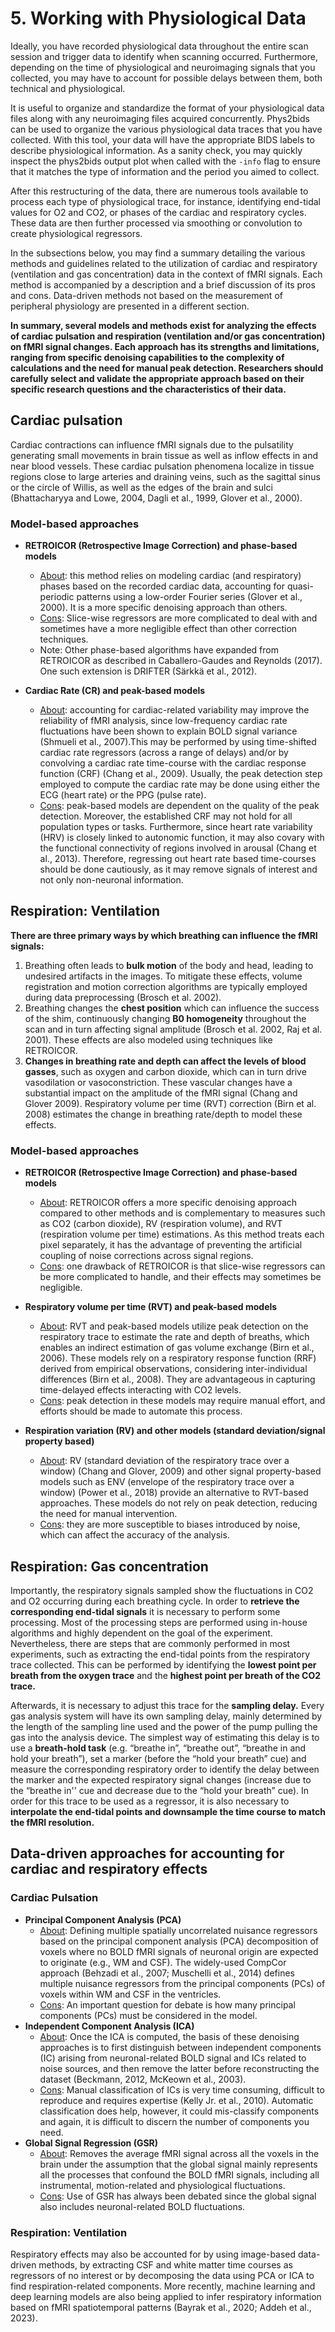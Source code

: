 # 5. Working with Physiological Data

Ideally, you have recorded physiological data throughout the entire scan session and trigger data to identify when scanning occurred. Furthermore, depending on the time of physiological and neuroimaging signals that you collected, you may have to account for possible delays between them, both technical and physiological.

It is useful to organize and standardize the format of your physiological data files along with any neuroimaging files acquired concurrently. Phys2bids can be used to organize the various physiological data traces that you have collected. With this tool, your data will have the appropriate BIDS labels to describe physiological information. As a sanity check, you may quickly inspect the phys2bids output plot when called with the `-info` flag to ensure that it matches the type of information and the period you aimed to collect.

After this restructuring of the data, there are numerous tools available to process each type of physiological trace, for instance, identifying end-tidal values for O2 and CO2, or phases of the cardiac and respiratory cycles. These data are then further processed via smoothing or convolution to create physiological regressors.

In the subsections below, you may find a summary detailing the various methods and guidelines related to the utilization of cardiac and respiratory (ventilation and gas concentration) data in the context of fMRI signals. Each method is accompanied by a description and a brief discussion of its pros and cons. Data-driven methods not based on the measurement of peripheral physiology are presented in a different section.

**In summary, several models and methods exist for analyzing the effects of cardiac pulsation and respiration (ventilation and/or gas concentration) on fMRI signal changes. Each approach has its strengths and limitations, ranging from specific denoising capabilities to the complexity of calculations and the need for manual peak detection. Researchers should carefully select and validate the appropriate approach based on their specific research questions and the characteristics of their data.** 

## Cardiac pulsation 

Cardiac contractions can influence fMRI signals due to the pulsatility generating small movements in brain tissue as well as inflow effects in and near blood vessels. These cardiac pulsation phenomena localize in tissue regions close to large arteries and draining veins, such as the sagittal sinus or the circle of Willis, as well as the edges of the brain and sulci (Bhattacharyya and Lowe, 2004, Dagli et al., 1999, Glover et al., 2000).

### Model-based approaches

* **RETROICOR (Retrospective Image Correction) and phase-based models**
    * <ins>About</ins>: this method relies on modeling cardiac (and respiratory) phases based on the recorded cardiac data, accounting for quasi-periodic patterns using a low-order Fourier series (Glover et al., 2000). It is a more specific denoising approach than others. 
    * <ins>Cons</ins>: Slice-wise regressors are more complicated to deal with and sometimes have a more negligible effect than other correction techniques. 
    * Note: Other phase-based algorithms have expanded from RETROICOR as described in Caballero-Gaudes and Reynolds (2017). One such extension is DRIFTER (Särkkä et al., 2012). 

* **Cardiac Rate (CR) and peak-based models**
    * <ins>About</ins>: accounting for cardiac-related variability may improve the reliability of fMRI analysis, since low-frequency cardiac rate fluctuations have been shown to explain BOLD signal variance (Shmueli et al., 2007).This may be performed by using time-shifted cardiac rate regressors (across a range of delays) and/or by convolving a cardiac rate time-course with the cardiac response function (CRF) (Chang et al., 2009). Usually, the peak detection step employed to compute the cardiac rate may be done using either the ECG (heart rate) or the PPG (pulse rate).
    * <ins>Cons</ins>: peak-based models are dependent on the quality of the peak detection. Moreover, the established CRF may not hold for all population types or tasks. Furthermore, since heart rate variability (HRV) is closely linked to autonomic function, it may also covary with the functional connectivity of regions involved in arousal (Chang et al., 2013). Therefore, regressing out heart rate based time-courses should be done cautiously, as it may remove signals of interest and not only non-neuronal information.

## Respiration: Ventilation

**There are three primary ways by which breathing can influence the fMRI signals:**  
1. Breathing often leads to **bulk motion** of the body and head, leading to undesired artifacts in the images. To mitigate these effects, volume registration and motion correction algorithms are typically employed during data preprocessing (Brosch et al. 2002). 
2. Breathing changes the **chest position** which can influence the success of the shim, continuously changing **B0 homogeneity** throughout the scan and in turn affecting signal amplitude (Brosch et al. 2002, Raj et al. 2001). These effects are also modeled using techniques like RETROICOR.
3. **Changes in breathing rate and depth can affect the levels of blood gasses**, such as oxygen and carbon dioxide, which can in turn drive vasodilation or vasoconstriction. These vascular changes have a substantial impact on the amplitude of the fMRI signal (Chang and Glover 2009). Respiratory volume per time (RVT) correction (Birn et al. 2008) estimates the change in breathing rate/depth to model these effects.

### Model-based approaches <!-- [RESP_DENOISING_210722] -->

* **RETROICOR (Retrospective Image Correction) and phase-based models**
    * <ins>About</ins>: RETROICOR offers a more specific denoising approach compared to other methods and is complementary to measures such as CO2 (carbon dioxide), RV (respiration volume), and RVT (respiration volume per time) estimations. As this method treats each pixel separately, it has the advantage of preventing the artificial coupling of noise corrections across signal regions. 
    * <ins>Cons</ins>: one drawback of RETROICOR is that slice-wise regressors can be more complicated to handle, and their effects may sometimes be negligible.

* **Respiratory volume per time (RVT) and peak-based models**
    * <ins>About</ins>: RVT and peak-based models utilize peak detection on the respiratory trace to estimate the rate and depth of breaths, which enables an indirect estimation of gas volume exchange (Birn et al., 2006). These models rely on a respiratory response function (RRF) derived from empirical observations, considering inter-individual differences (Birn et al., 2008). They are advantageous in capturing time-delayed effects interacting with CO2 levels. 
    * <ins>Cons</ins>: peak detection in these models may require manual effort, and efforts should be made to automate this process.

* **Respiration variation (RV) and other models (standard deviation/signal property based)**
    * <ins>About</ins>: RV (standard deviation of the respiratory trace over a window) (Chang and Glover, 2009) and other signal property-based models such as ENV (envelope of the respiratory trace over a window) (Power et al., 2018) provide an alternative to RVT-based approaches. These models do not rely on peak detection, reducing the need for manual intervention.
    * <ins>Cons</ins>: they are more susceptible to biases introduced by noise, which can affect the accuracy of the analysis.

## Respiration: Gas concentration

Importantly, the respiratory signals sampled show the fluctuations in CO2 and O2 occurring during each breathing cycle. In order to **retrieve the corresponding end-tidal signals** it is necessary to perform some processing. Most of the processing steps are performed using in-house algorithms and highly dependent on the goal of the experiment. Nevertheless, there are steps that are commonly performed in most experiments, such as extracting the end-tidal points from the respiratory trace collected. This can be performed by identifying the **lowest point per breath from the oxygen trace** and the **highest point per breath of the CO2 trace.** 

Afterwards, it is necessary to adjust this trace for the **sampling delay.** Every gas analysis system will have its own sampling delay, mainly determined by the length of the sampling line used and the power of the pump pulling the gas into the analysis device. The simplest way of estimating this delay is to use a **breath-hold task** (e.g. “breathe in”, “breathe out”, “breathe in and hold your breath”), set a marker (before the “hold your breath” cue) and measure the corresponding respiratory order to identify the delay between the marker and the expected respiratory signal changes (increase due to the “breathe in'' cue and decrease due to the “hold your breath” cue). In order for this trace to be used as a regressor, it is also necessary to **interpolate the end-tidal points and downsample the time course to match the fMRI resolution.** 

## Data-driven approaches for accounting for cardiac and respiratory effects

### Cardiac Pulsation

* **Principal Component Analysis (PCA)**
    * <ins>About</ins>: Defining multiple spatially uncorrelated nuisance regressors based on the principal component analysis (PCA) decomposition of voxels where no BOLD fMRI signals of neuronal origin are expected to originate (e.g., WM and CSF). The widely-used CompCor approach (Behzadi et al., 2007; Muschelli et al., 2014) defines multiple nuisance regressors from the principal components (PCs) of voxels within WM and CSF in the ventricles.
    * <ins>Cons</ins>: An important question for debate is how many principal components (PCs) must be considered in the model. 
* **Independent Component Analysis (ICA)**
    * <ins>About</ins>: Once the ICA is computed, the basis of these denoising approaches is to first distinguish between independent components (IC) arising from neuronal-related BOLD signal and ICs related to noise sources, and then remove the latter before reconstructing the dataset (Beckmann, 2012, McKeown et al., 2003).
    * <ins>Cons</ins>: Manual classification of ICs is very time consuming, difficult to reproduce and requires expertise (Kelly Jr. et al., 2010). Automatic classification does help, however, it could mis-classify components and again, it is difficult to discern the number of components you need.
* **Global Signal Regression (GSR)**
    * <ins>About</ins>: Removes the average fMRI signal across all the voxels in the brain under the assumption that the global signal mainly represents all the processes that confound the BOLD fMRI signals, including all instrumental, motion-related and physiological fluctuations.
    * <ins>Cons</ins>: Use of GSR has always been debated since the global signal also includes neuronal-related BOLD fluctuations.
      
### Respiration: Ventilation
Respiratory effects may also be accounted for by using image-based data-driven methods, by extracting CSF and white matter time courses as regressors of no interest or by decomposing the data using PCA or ICA to find respiration-related components. More recently, machine learning and deep learning models are also being applied to infer respiratory information based on fMRI spatiotemporal patterns (Bayrak et al., 2020; Addeh et al., 2023).

